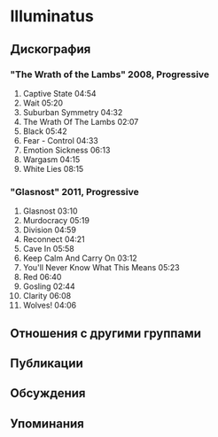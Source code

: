 # Illuminatus



## Дискография

### "The Wrath of the Lambs" 2008, Progressive

1. Captive State  04:54   
2. Wait  05:20   
3. Suburban Symmetry  04:32   
4. The Wrath Of The Lambs  02:07 
5. Black  05:42  
6. Fear - Control  04:33   
7. Emotion Sickness  06:13 
8. Wargasm  04:15  
9. White Lies  08:15 

### "Glasnost" 2011, Progressive

1. Glasnost  03:10 
2. Murdocracy  05:19   
3. Division  04:59   
4. Reconnect  04:21  
5. Cave In  05:58  
6. Keep Calm And Carry On  03:12  
7. You'll Never Know What This Means  05:23 
8. Red  06:40   
9. Gosling  02:44   
10. Clarity  06:08   
11. Wolves!  04:06 


## Отношения с другими группами


## Публикации


## Обсуждения


## Упоминания

